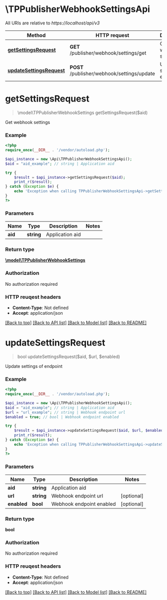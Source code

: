 # \TPPublisherWebhookSettingsApi

All URIs are relative to *https://localhost/api/v3*

Method | HTTP request | Description
------------- | ------------- | -------------
[**getSettingsRequest**](TPPublisherWebhookSettingsApi.md#getSettingsRequest) | **GET** /publisher/webhook/settings/get | Get webhook settings
[**updateSettingsRequest**](TPPublisherWebhookSettingsApi.md#updateSettingsRequest) | **POST** /publisher/webhook/settings/update | Update settings of endpoint


# **getSettingsRequest**
> \model\TPPublisherWebhookSettings getSettingsRequest($aid)

Get webhook settings



### Example 
```php
<?php
require_once(__DIR__ . '/vendor/autoload.php');

$api_instance = new \Api\TPPublisherWebhookSettingsApi();
$aid = "aid_example"; // string | Application aid

try { 
    $result = $api_instance->getSettingsRequest($aid);
    print_r($result);
} catch (Exception $e) {
    echo 'Exception when calling TPPublisherWebhookSettingsApi->getSettingsRequest: ', $e->getMessage(), "\n";
}
?>
```

### Parameters

Name | Type | Description  | Notes
------------- | ------------- | ------------- | -------------
 **aid** | **string**| Application aid | 

### Return type

[**\model\TPPublisherWebhookSettings**](TPPublisherWebhookSettings.md)

### Authorization

No authorization required

### HTTP reuqest headers

 - **Content-Type**: Not defined
 - **Accept**: application/json

[[Back to top]](#) [[Back to API list]](../README.md#documentation-for-api-endpoints) [[Back to Model list]](../README.md#documentation-for-models) [[Back to README]](../README.md)

# **updateSettingsRequest**
> bool updateSettingsRequest($aid, $url, $enabled)

Update settings of endpoint



### Example 
```php
<?php
require_once(__DIR__ . '/vendor/autoload.php');

$api_instance = new \Api\TPPublisherWebhookSettingsApi();
$aid = "aid_example"; // string | Application aid
$url = "url_example"; // string | Webhook endpoint url
$enabled = true; // bool | Webhook endpoint enabled

try { 
    $result = $api_instance->updateSettingsRequest($aid, $url, $enabled);
    print_r($result);
} catch (Exception $e) {
    echo 'Exception when calling TPPublisherWebhookSettingsApi->updateSettingsRequest: ', $e->getMessage(), "\n";
}
?>
```

### Parameters

Name | Type | Description  | Notes
------------- | ------------- | ------------- | -------------
 **aid** | **string**| Application aid | 
 **url** | **string**| Webhook endpoint url | [optional] 
 **enabled** | **bool**| Webhook endpoint enabled | [optional] 

### Return type

**bool**

### Authorization

No authorization required

### HTTP reuqest headers

 - **Content-Type**: Not defined
 - **Accept**: application/json

[[Back to top]](#) [[Back to API list]](../README.md#documentation-for-api-endpoints) [[Back to Model list]](../README.md#documentation-for-models) [[Back to README]](../README.md)

